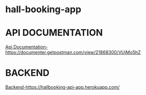 # hall-booking-app

<h1>API DOCUMENTATION</h1>
<a href="https://documenter.getpostman.com/view/21868300/VUjMo5hZ">Api Documentation-https://documenter.getpostman.com/view/21868300/VUjMo5hZ</a>

<h1>BACKEND</h1>
<a href="https://hallbooking-api-app.herokuapp.com/">Backend-https://hallbooking-api-app.herokuapp.com/</a>
